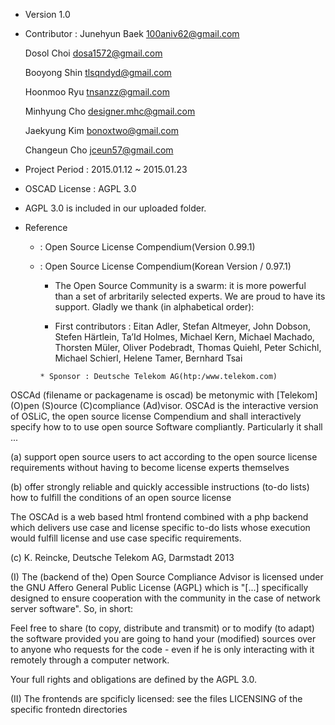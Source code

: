 <Open Source Compliance Advisor Korean Project>

* Version 1.0

* Contributor :
  Junehyun Baek <100aniv62@gmail.com> 

  Dosol Choi    <dosa1572@gmail.com> 

  Booyong Shin  <tlsqndyd@gmail.com> 

  Hoonmoo Ryu   <tnsanzz@gmail.com> 

  Minhyung Cho  <designer.mhc@gmail.com> 

  Jaekyung Kim  <bonoxtwo@gmail.com> 

  Changeun Cho  <jceun57@gmail.com> 

* Project Period : 2015.01.12 ~ 2015.01.23

* OSCAD License : AGPL 3.0

* AGPL 3.0 is included in our uploaded folder. 

* Reference 

  - : Open Source License Compendium(Version 0.99.1)

  - : Open Source License Compendium(Korean Version / 0.97.1)

	   * The Open Source Community is a swarm: it is more powerful
		 than a set of arbritarily selected experts. We are proud to have its
		 support. Gladly we thank (in alphabetical order):

  
       * First contributors : 	Eitan Adler,
								Stefan Altmeyer,
								John Dobson,
								Stefen Härtlein,
								Ta’Id Holmes,
								Michael Kern,
								Michael Machado,
								Thorsten Müler,
								Oliver Podebradt,
								Thomas Quiehl,
								Peter Schichl,
								Michael Schierl,
								Helene Tamer,
								Bernhard Tsai
		
		* Sponsor : Deutsche Telekom AG(htp:/www.telekom.com)


<Orginal>	
	
OSCAd (filename or packagename is oscad) be metonymic with [Telekom]
(O)pen (S)ource (C)compliance (Ad)visor. OSCAd is the interactive version
of OSLiC, the open source license Compendium and shall interactively specify
how to to use open source Software compliantly. Particularly it shall ...

(a) support open source users to act according to the open source license
requirements without having to become license experts themselves

(b) offer strongly reliable and quickly accessible instructions (to-do lists)
how to fulfill the conditions of an open source license

The OSCAd is a web based html frontend combined with a php backend which
delivers use case and license specific to-do lists whose execution would
fulfill license and use case specific requirements.

(c) K. Reincke, Deutsche Telekom AG, Darmstadt 2013

(I) The (backend of the) Open Source Compliance Advisor is licensed under the 
GNU Affero General Public License (AGPL) which is "[...] specifically 
designed to ensure cooperation with the community in the case of 
network server software". So, in short:

Feel free to share (to copy, distribute and transmit) or to modify (to adapt) 
the software provided you are going to hand your (modified) sources over to 
anyone who requests for the code - even if he is only interacting with it 
remotely through a computer network.

Your full rights and obligations are defined by the AGPL 3.0.

(II) The frontends are spcificly licensed: see the files LICENSING of
the specific frontedn directories
